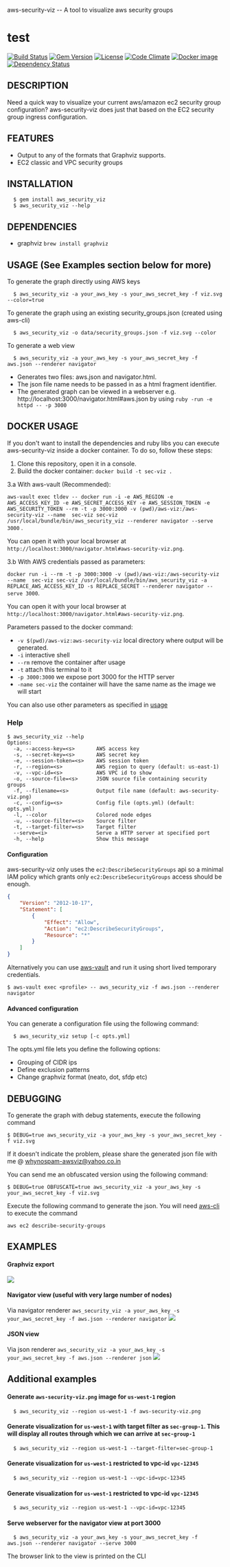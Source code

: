 aws-security-viz -- A tool to visualize aws security groups

test
============================================================
[![Build Status](https://secure.travis-ci.org/anaynayak/aws-security-viz.png)](http://travis-ci.org/anaynayak/aws-security-viz)
[![Gem Version](https://github.com/anaynayak/aws-security-viz/workflows/Ruby/badge.svg)](https://github.com/anaynayak/aws-security-viz/actions?query=workflow%3ARuby)
[![License](https://img.shields.io/github/license/anaynayak/aws-security-viz.svg?maxAge=2592000)]()
[![Code Climate](https://codeclimate.com/github/anaynayak/aws-security-viz.png)](https://codeclimate.com/github/anaynayak/aws-security-viz)
[![Docker image](https://images.microbadger.com/badges/image/anay/aws-security-viz.svg)](https://microbadger.com/images/anay/aws-security-viz)
[![Dependency Status](https://img.shields.io/librariesio/github/anaynayak/aws-security-viz.png?maxAge=259200)](https://libraries.io/github/anaynayak/aws-security-viz)

## DESCRIPTION
  Need a quick way to visualize your current aws/amazon ec2 security group configuration? aws-security-viz does just that based on the EC2 security group ingress configuration.

## FEATURES

* Output to any of the formats that Graphviz supports.
* EC2 classic and VPC security groups

## INSTALLATION
```
  $ gem install aws_security_viz
  $ aws_security_viz --help
```

## DEPENDENCIES

* graphviz `brew install graphviz`

## USAGE (See Examples section below for more)

To generate the graph directly using AWS keys

```
  $ aws_security_viz -a your_aws_key -s your_aws_secret_key -f viz.svg --color=true
```

To generate the graph using an existing security_groups.json (created using aws-cli)

```
  $ aws_security_viz -o data/security_groups.json -f viz.svg --color
```

To generate a web view

```
  $ aws_security_viz -a your_aws_key -s your_aws_secret_key -f aws.json --renderer navigator
```

* Generates two files: aws.json and navigator.html.
* The json file name needs to be passed in as a html fragment identifier.
* The generated graph can be viewed in a webserver e.g. http://localhost:3000/navigator.html#aws.json by using `ruby -run -e httpd -- -p 3000`

## DOCKER USAGE

If you don't want to install the dependencies and ruby libs you can execute aws-security-viz inside a docker container. To do so, follow these steps:

1. Clone this repository, open it in a console.
2. Build the docker container: `docker build -t sec-viz .`

3.a With aws-vault (Recommended):

```aws-vault exec tldev -- docker run -i -e AWS_REGION -e AWS_ACCESS_KEY_ID -e AWS_SECRET_ACCESS_KEY -e AWS_SESSION_TOKEN -e AWS_SECURITY_TOKEN --rm -t -p 3000:3000 -v (pwd)/aws-viz:/aws-security-viz --name  sec-viz sec-viz /usr/local/bundle/bin/aws_security_viz --renderer navigator --serve 3000``` . 

You can open it with your local browser at `http://localhost:3000/navigator.html#aws-security-viz.png`. 

3.b With AWS credentials passed as parameters:

```docker run -i --rm -t -p 3000:3000 -v (pwd)/aws-viz:/aws-security-viz --name  sec-viz sec-viz /usr/local/bundle/bin/aws_security_viz -a REPLACE_AWS_ACCESS_KEY_ID -s REPLACE_SECRET --renderer navigator --serve 3000```. 

You can open it with your local browser at `http://localhost:3000/navigator.html#aws-security-viz.png`. 

Parameters passed to the docker command:
* `-v $(pwd)/aws-viz:aws-security-viz` local directory where output will be generated.
* `-i` interactive shell
* `--rm` remove the container after usage
* `-t` attach this terminal to it
* `-p 3000:3000` we expose port 3000 for the HTTP server
* `-name sec-viz` the container will have the same name as the image we will start

You can also use other parameters as specified in [usage](#USAGE)

### Help

```
$ aws_security_viz --help
Options:
  -a, --access-key=<s>       AWS access key
  -s, --secret-key=<s>       AWS secret key
  -e, --session-token=<s>    AWS session token
  -r, --region=<s>           AWS region to query (default: us-east-1)
  -v, --vpc-id=<s>           AWS VPC id to show
  -o, --source-file=<s>      JSON source file containing security groups
  -f, --filename=<s>         Output file name (default: aws-security-viz.png)
  -c, --config=<s>           Config file (opts.yml) (default: opts.yml)
  -l, --color                Colored node edges
  -u, --source-filter=<s>    Source filter
  -t, --target-filter=<s>    Target filter
  --serve=<i>                Serve a HTTP server at specified port
  -h, --help                 Show this message
```

#### Configuration 

aws-security-viz only uses the `ec2:DescribeSecurityGroups` api so a minimal IAM policy which grants only `ec2:DescribeSecurityGroups` access should be enough.

```json
{
    "Version": "2012-10-17",
    "Statement": [
        {
            "Effect": "Allow",
            "Action": "ec2:DescribeSecurityGroups",
            "Resource": "*"
        }
    ]
}
```

Alternatively you can use [aws-vault](https://github.com/99designs/aws-vault/) and run it using short lived temporary credentials.

`$ aws-vault exec <profile> -- aws_security_viz -f aws.json --renderer navigator`

#### Advanced configuration

You can generate a configuration file using the following command:
```
  $ aws_security_viz setup [-c opts.yml]
```

The opts.yml file lets you define the following options:

* Grouping of CIDR ips
* Define exclusion patterns
* Change graphviz format (neato, dot, sfdp etc)

## DEBUGGING

To generate the graph with debug statements, execute the following command

```
$ DEBUG=true aws_security_viz -a your_aws_key -s your_aws_secret_key -f viz.svg
```

If it doesn't indicate the problem, please share the generated json file with me @ whynospam-awsviz@yahoo.co.in

You can send me an obfuscated version using the following command:

```
$ DEBUG=true OBFUSCATE=true aws_security_viz -a your_aws_key -s your_aws_secret_key -f viz.svg
```

Execute the following command to generate the json. You will need [aws-cli](https://github.com/aws/aws-cli) to execute the command

`aws ec2 describe-security-groups`


## EXAMPLES

#### Graphviz export

![](https://github.com/anaynayak/aws-security-viz/raw/main/images/sample.png)

#### Navigator view (useful with very large number of nodes)
Via navigator renderer `aws_security_viz -a your_aws_key -s your_aws_secret_key -f aws.json --renderer navigator`
![](https://user-images.githubusercontent.com/416211/51426583-bb5e0180-1c12-11e9-903b-7b2a2d354ede.png)

#### JSON view
Via json renderer `aws_security_viz -a your_aws_key -s your_aws_secret_key -f aws.json --renderer json`
![](https://cloud.githubusercontent.com/assets/416211/11912582/0e66cdbc-a669-11e5-82ab-1e26e3c6949b.png)

## Additional examples

#### Generate `aws-security-viz.png` image for `us-west-1` region

```
  $ aws_security_viz --region us-west-1 -f aws-security-viz.png
```

#### Generate visualization for `us-west-1` with target filter as `sec-group-1`. This will display all routes through which we can arrive at `sec-group-1`

```
  $ aws_security_viz --region us-west-1 --target-filter=sec-group-1
```

#### Generate visualization for `us-west-1` restricted to vpc-id `vpc-12345`
```
  $ aws_security_viz --region us-west-1 --vpc-id=vpc-12345
```

#### Generate visualization for `us-west-1` restricted to vpc-id `vpc-12345`
```
  $ aws_security_viz --region us-west-1 --vpc-id=vpc-12345
```

#### Serve webserver for the navigator view at port 3000
```
  $ aws_security_viz -a your_aws_key -s your_aws_secret_key -f aws.json --renderer navigator --serve 3000
```
The browser link to the view is printed on the CLI

